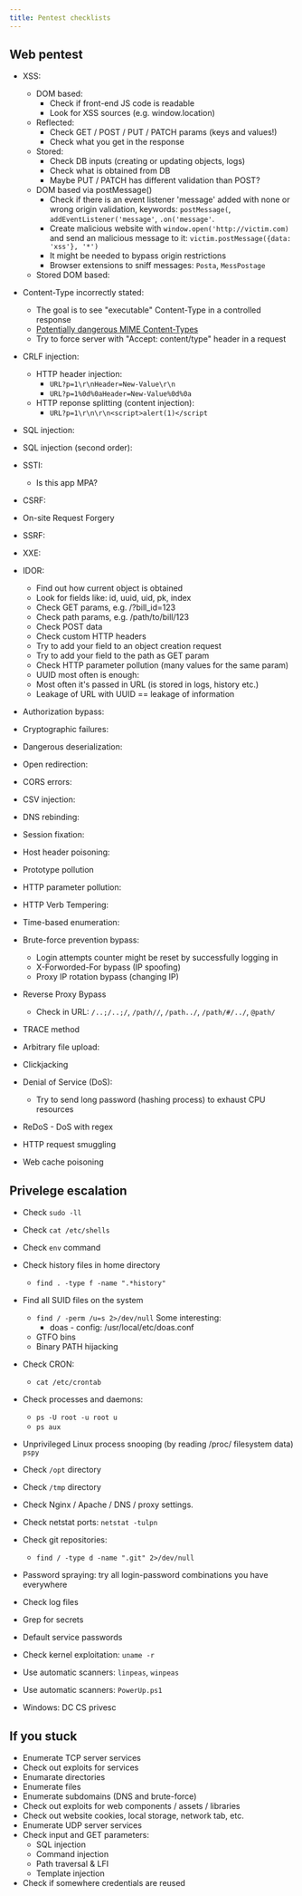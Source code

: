 ```yaml
---
title: Pentest checklists
---
```


## Web pentest

* XSS:
  * DOM based:
    * Check if front-end JS code is readable
    * Look for XSS sources (e.g. window.location)
  * Reflected:
    * Check GET / POST / PUT / PATCH params (keys and values!)
    * Check what you get in the response
  * Stored:
    * Check DB inputs (creating or updating objects, logs)
    * Check what is obtained from DB
    * Maybe PUT / PATCH has different validation than POST?
  * DOM based via postMessage()
    * Check if there is an event listener 'message' added with none or wrong origin validation, keywords: `postMessage(`, `addEventListener('message'`, `.on('message'`.
    * Create malicious website with `window.open('http://victim.com)` and send an malicious message to it: `victim.postMessage({data: 'xss'}, '*')`
    * It might be needed to bypass origin restrictions
    * Browser extensions to sniff messages: `Posta`, `MessPostage`
  * Stored DOM based:
* Content-Type incorrectly stated:
  * The goal is to see "executable" Content-Type in a controlled response
  * [Potentially dangerous MIME Content-Types](https://github.com/BlackFan/content-type-research/blob/master/XSS.md)
  * Try to force server with "Accept: content/type" header in a request

* CRLF injection:
  * HTTP header injection:
    * `URL?p=1\r\nHeader=New-Value\r\n`
    * `URL?p=1%0d%0aHeader=New-Value%0d%0a`
  * HTTP reponse splitting (content injection):
    * `URL?p=1\r\n\r\n<script>alert(1)</script`

* SQL injection:
* SQL injection (second order):
* SSTI:
  * Is this app MPA?

* CSRF:
* On-site Request Forgery
* SSRF:
* XXE:
* IDOR:
  * Find out how current object is obtained
  * Look for fields like: id, uuid, uid, pk, index
  * Check GET params, e.g. /?bill_id=123
  * Check path params, e.g. /path/to/bill/123
  * Check POST data
  * Check custom HTTP headers
  * Try to add your field to an object creation request
  * Try to add your field to the path as GET param
  * Check HTTP parameter pollution (many values for the same param)
  * UUID most often is enough:
  * Most often it's passed in URL (is stored in logs, history etc.)
  * Leakage of URL with UUID == leakage of information

* Authorization bypass:
* Cryptographic failures:
* Dangerous deserialization:
* Open redirection:
* CORS errors:
* CSV injection:
* DNS rebinding:
* Session fixation:
* Host header poisoning:
* Prototype pollution
* HTTP parameter pollution:
* HTTP Verb Tempering:
* Time-based enumeration:
* Brute-force prevention bypass:
  * Login attempts counter might be reset by successfully logging in
  * X-Forworded-For bypass (IP spoofing)
  * Proxy IP rotation bypass (changing IP)
* Reverse Proxy Bypass
  * Check in URL: `/..;/..;/`, `/path//`, `/path../`, `/path/#/../`, `@path/`
* TRACE method
* Arbitrary file upload:
* Clickjacking
* Denial of Service (DoS):
  * Try to send long password (hashing process) to exhaust CPU resources

* ReDoS - DoS with regex
* HTTP request smuggling
* Web cache poisoning

## Privelege escalation

* Check `sudo -ll`
* Check `cat /etc/shells`
* Check `env` command
* Check history files in home directory
  * `find . -type f -name ".*history"`
* Find all SUID files on the system
  * `find / -perm /u=s 2>/dev/null`
    Some interesting:
    * doas - config: /usr/local/etc/doas.conf
  * GTFO bins
  * Binary PATH hijacking
* Check CRON:
  * `cat /etc/crontab`
* Check processes and daemons:
  * `ps -U root -u root u`
  * `ps aux`
* Unprivileged Linux process snooping (by reading /proc/ filesystem data) `pspy`
* Check `/opt` directory
* Check `/tmp` directory
* Check Nginx / Apache / DNS / proxy settings.
* Check netstat ports: `netstat -tulpn`
* Check git repositories:
  * `find / -type d -name ".git" 2>/dev/null`
* Password spraying: try all login-password combinations you have everywhere
* Check log files
* Grep for secrets
* Default service passwords
* Check kernel exploitation: `uname -r` 
* Use automatic scanners: `linpeas`, `winpeas`

* Use automatic scanners: `PowerUp.ps1`
* Windows: DC CS privesc

## If you stuck

* Enumerate TCP server services
* Check out exploits for services
* Enumarate directories
* Enumerate files
* Enumerate subdomains (DNS and brute-force)
* Check out exploits for web components / assets / libraries
* Check out website cookies, local storage, network tab, etc.
* Enumerate UDP server services
* Check input and GET parameters:
  * SQL injection
  * Command injection
  * Path traversal & LFI
  * Template injection
* Check if somewhere credentials are reused
